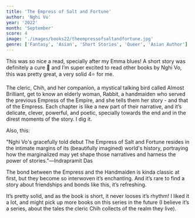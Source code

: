 ```yaml
---
title: 'The Empress of Salt and Fortune'
author: 'Nghi Vo'
year: '2022'
month: 'September'
score: 4
image: './images/books22/theempressofsaltandfortune.jpg'
genre: ['Fantasy', 'Asian', 'Short Stories', 'Queer', 'Asian Author']
---
```


This was so nice a read, specially after my Emma blues! A short story was definitely a cure 🤣 and I’m super excited to read other books by Nghi Vo, this was pretty great, a very solid 4⭐ for me.

The cleric, Chih, and her companion, a mystical talking bird called Almost Brilliant, get to know an elderly woman, Rabbit, a handmaiden who served the previous Empress of the Empire, and she tells them her story - and that of the Empress. Each chapter is like a new part of their narrative, and it’s delicate, clever, powerful, and poetic, specially towards the end and in the direst moments of the story. I dig it.

Also, this:

"Nghi Vo's gracefully told debut The Empress of Salt and Fortune resides in the intimate margins of its (beautifully imagined) world's history, portraying how the marginalized may yet shape those narratives and harness the power of stories."―Indrapramit Das

The bond between the Empress and the Handmaiden is kinda classic at first, but they become so interwoven it’s enchanting. And it’s rare to find a story about friendships and bonds like this, it’s refreshing.

It’s pretty solid, and as the book is short, it never looses it’s rhythm! I liked it a lot, and might pick up more books on this series in the future (I believe it’s a series, about the tales the cleric Chih collects of the realm they live).
